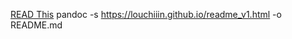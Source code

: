 [READ This](https://louchiiin.github.io/readme_v1.html)
pandoc -s https://louchiiin.github.io/readme_v1.html -o README.md
